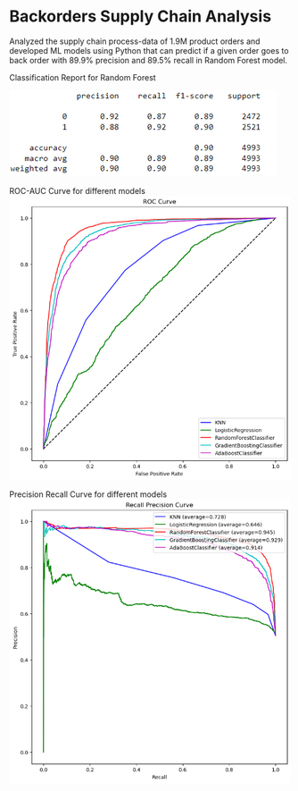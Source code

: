 # Backorders Supply Chain Analysis 
Analyzed the supply chain process-data of 1.9M product orders and developed ML models using Python that can predict if a given order goes to back order with 89.9% precision and 89.5% recall in Random Forest model.


Classification Report for Random Forest

![](/classification_report.png)



ROC-AUC Curve for different models
![](/ROC_Curve.png)

Precision Recall Curve for different models
![](/Precision_Recall_Curve.png)
